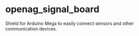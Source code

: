 # openag_signal_board
Shield for Arduino Mega to easily connect sensors and other communication devices.
